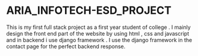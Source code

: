 # ARIA_INFOTECH-ESD_PROJECT
This is my first full stack project as  a first year student of college .  I mainly  design the front end part of the website by using html , css and javascript and in backend i use django framework  . I use the django framework in the contact page for the perfect backend response. 
